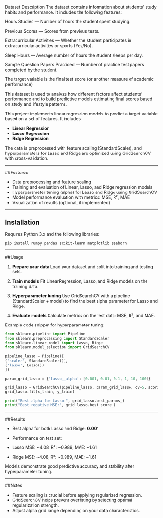 Dataset Description
The dataset contains information about students' study habits and performance. It includes the following features:

Hours Studied — Number of hours the student spent studying.

Previous Scores — Scores from previous tests.

Extracurricular Activities — Whether the student participates in extracurricular activities or sports (Yes/No).

Sleep Hours — Average number of hours the student sleeps per day.

Sample Question Papers Practiced — Number of practice test papers completed by the student.

The target variable is the final test score (or another measure of academic performance).

This dataset is used to analyze how different factors affect students’ performance and to build predictive models estimating final scores based on study and lifestyle patterns.

This project implements linear regression models to predict a target variable based on a set of features. It includes:

* **Linear Regression**
* **Lasso Regression**
* **Ridge Regression**

The data is preprocessed with feature scaling (StandardScaler), and hyperparameters for Lasso and Ridge are optimized using GridSearchCV with cross-validation.

---

##Features

* Data preprocessing and feature scaling
* Training and evaluation of Linear, Lasso, and Ridge regression models
* Hyperparameter tuning (alpha) for Lasso and Ridge using GridSearchCV
* Model performance evaluation with metrics: MSE, R², MAE
* Visualization of results (optional, if implemented)

---

## Installation

Requires Python 3.x and the following libraries:

```bash
pip install numpy pandas scikit-learn matplotlib seaborn
```

---

##Usage

1. **Prepare your data** 
Load your dataset and split into training and testing sets.

2. **Train models** 
Fit LinearRegression, Lasso, and Ridge models on the training data.

3. **Hyperparameter tuning** 
Use GridSearchCV with a pipeline (StandardScaler + model) to find the best alpha parameter for Lasso and Ridge.

4. **Evaluate models** 
Calculate metrics on the test data: MSE, R², and MAE.

Example code snippet for hyperparameter tuning:

```python
from sklearn.pipeline import Pipeline
from sklearn.preprocessing import StandardScaler
from sklearn.linear_model import Lasso, Ridge
from sklearn.model_selection import GridSearchCV

pipeline_lasso = Pipeline([ 
('scaler', StandardScaler()), 
('lasso', Lasso())
])

param_grid_lasso = {'lasso__alpha': [0.001, 0.01, 0.1, 1, 10, 100]}

grid_lasso = GridSearchCV(pipeline_lasso, param_grid_lasso, cv=5, scoring='neg_mean_squared_error')
grid_lasso.fit(x_train, y_train)

print("Best alpha for Lasso:", grid_lasso.best_params_)
print("Best negative MSE:", grid_lasso.best_score_)
```

---

##Results

* Best alpha for both Lasso and Ridge: **0.001**
* Performance on test set: 

* Lasso MSE: \~4.08, R²: \~0.989, MAE: \~1.61 
* Ridge MSE: \~4.08, R²: \~0.989, MAE: \~1.61

Models demonstrate good predictive accuracy and stability after hyperparameter tuning.

---

##Notes

* Feature scaling is crucial before applying regularized regression.
* GridSearchCV helps prevent overfitting by selecting optimal regularization strength.
* Adjust alpha grid range depending on your data characteristics.

